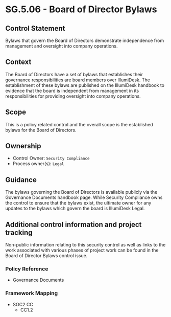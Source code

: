# SG.5.06 - Board of Director Bylaws

## Control Statement

Bylaws that govern the Board of Directors demonstrate independence from management and oversight into company operations.

## Context

The Board of Directors have a set of bylaws that establishes their governance responsibilities are board members over IllumiDesk. The establishment of these bylaws are published on the IllumiDesk handbook to evidence that the board is independent from management in its responsibilities for providing oversight into company operations.

## Scope

This is a policy related control and the overall scope is the established bylaws for the Board of Directors.

## Ownership

* Control Owner: `Security Compliance`
* Process owner\(s\): `Legal`

## Guidance

The bylaws governing the Board of Directors is available publicly via the Governance Documents handbook page. While Security Compliance owns the control to ensure that the bylaws exist, the ultimate owner for any updates to the bylaws which govern the board is IllumiDesk Legal.

## Additional control information and project tracking

Non-public information relating to this security control as well as links to the work associated with various phases of project work can be found in the Board of Director Bylaws control issue.

###  Policy Reference

* Governance Documents

###  Framework Mapping

* SOC2 CC
  * CC1.2

